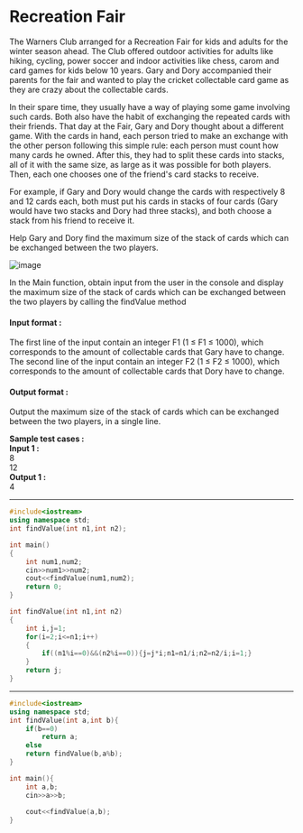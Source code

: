 # Recreation Fair
The Warners Club arranged for a Recreation Fair for kids and adults for the winter season ahead. The Club offered outdoor activities for adults like hiking, cycling, power soccer and indoor activities like chess, carom and card games for kids below 10 years. Gary and Dory accompanied their parents for the fair and wanted to play the cricket collectable card game as they are crazy about the collectable cards.

In their spare time, they usually have a way of playing some game involving such cards. Both also have the habit of exchanging the repeated cards with their friends. That day at the Fair, Gary and Dory thought about a different game. With the cards in hand, each person tried to make an exchange with the other person following this simple rule: each person must count how many cards he owned. After this, they had to split these cards into stacks, all of it with the same size, as large as it was possible for both players. Then, each one chooses one of the friend's card stacks to receive.

For example, if Gary and Dory would change the cards with respectively 8 and 12 cards each, both must put his cards in stacks of four cards (Gary would have two stacks and Dory had three stacks), and both choose a stack from his friend to receive it.

Help Gary and Dory find the maximum size of the stack of cards which can be exchanged between the two players.

![image](https://github.com/king-ronin04/CPP-Learning/assets/103017387/557c5d23-a154-46e9-bcdf-f49501d2758a)


In the Main function, obtain input from the user in the console and display the maximum size of the stack of cards which can be exchanged between the two players by calling the findValue method 



#### Input format :
The first line of the input contain an integer F1 (1 ≤ F1 ≤ 1000), which corresponds to the amount of collectable cards that Gary have to change.
<br>
The second line of the input contain an integer F2 (1 ≤ F2 ≤ 1000), which corresponds to the amount of collectable cards that Dory have to change.

#### Output format :
Output the maximum size of the stack of cards which can be exchanged between the two players, in a single line.

**Sample test cases :<br>
Input 1 :<br>**
8<br>
12<br>
**Output 1 :<br>**
4


-------------------------------------------------------------------------------------------------------------------------------------------------------------------


```cpp
#include<iostream>
using namespace std;
int findValue(int n1,int n2);

int main()
{
    int num1,num2;
    cin>>num1>>num2;
    cout<<findValue(num1,num2);
    return 0;
}

int findValue(int n1,int n2)
{
    int i,j=1;
    for(i=2;i<=n1;i++)
    {
        if((n1%i==0)&&(n2%i==0)){j=j*i;n1=n1/i;n2=n2/i;i=1;}
    }
    return j;
}
```

-------------------------------------------------------------------------------------------------------------------------------------------------------------------


```cpp
#include<iostream>
using namespace std;
int findValue(int a,int b){
    if(b==0)
        return a;
    else
    return findValue(b,a%b);
}

int main(){
    int a,b;
    cin>>a>>b;
    
    cout<<findValue(a,b);
}
```

